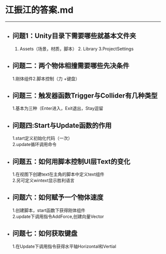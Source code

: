 # 江振江的答案.md
---
 * ## 问题1：Unity目录下需要哪些就基本文件夹  
   1. Assets（场景，材质，脚本） 2. Library 3.ProjectSettings
* ## 问题二：两个物体相撞需要哪些先决条件  
   1.刚体组件2.脚本控制（力 +键盘）
+ ## 问题三：触发器函数Trigger与Collider有几种类型  
   1.基本为三种（Enter进入，Exit退出，Stay逗留
+ ## 问题四:Start与Update函数的作用
   1.start定义初始化代码（一次）  
   2.update循环调用命令
+ ## 问题五：如何用脚本控制UI层Text的变化
   1.在视图下创建text在主角的脚本中定义text组件  
   2.另可定义wintext显示胜利语言
+ ## 问题六：如何赋予一个物体速度   
   1.创建脚本，start函数下获得刚体组件  
   2.update下调用指令AddForce,创建向量Vector
+ ## 问题七：如何获取键盘
   1.在Update下调用指令获得水平轴Horizontal和Vertial

   